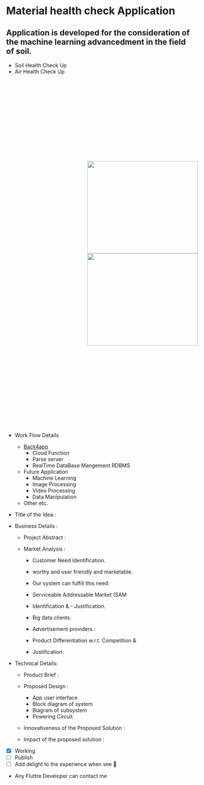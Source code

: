 # Material health check Application

 ## Application is developed for the consideration of the machine learning advancedment in the field of soil.

- Soil Health Check Up
- Air Health Check Up
<!-- ![soil](https://d2r55xnwy6nx47.cloudfront.net/uploads/2021/07/Soil2880x1620_Lede.jpg) -->
<div style='display:inline-block; padding:20px; margin:200px'>
  <img src='https://d2r55xnwy6nx47.cloudfront.net/uploads/2021/07/Soil2880x1620_Lede.jpg' width='300px' height='250px'>
    <img src='https://ec.europa.eu/environment/air/quality/legislation/images/air.jpg' width='300px' height='250'>
  </div>
<br>


- Work Flow Details
  - [Back4app](www.back4app.com)
    - Cloud Function
    - Parse server
    - RealTime DataBase Mangement RDBMS
  - Future Application
    - Machine Learning
    - Image Processing
    - Video Processing
    - Data Manipulation
  - Other etc.
 
   
   
   
   
   

- Title of the Idea :

- Business Details :

  - Project Abstract :
  - Market Analysis :

    - Customer Need Identification.
    - worthy and user friendly and marketable.
    - Our system can fulfill this need:
    - Serviceable Addressable Market (SAM
    - Identification & - Justification.

    - Big data clients.
    - Advertisement providers :
    - Product Differentiation w.r.t. Competition & 
    - Justification.

- Technical Details:

  - Product Brief :
  - Proposed Design :

    - App user interface
    - Block diagram of system
    - Biagram of subsystem
    - Powering Circuit

  - Innovativeness of the Proposed Solution :
  - Impact of the proposed solution :


- [x] Working
- [ ] Publish
- [ ] Add delight to the experience when see :tada:

- Any Fluttre Developer can contact me